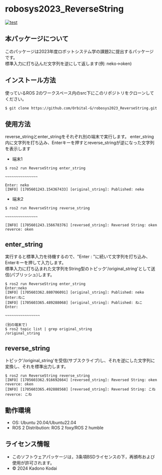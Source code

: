 # robosys2023_ReverseString
[![test](https://github.com/Orbital-G/robosys2023_ReverseString/actions/workflows/test.yml/badge.svg)](https://github.com/Orbital-G/robosys2023_ReverseString/actions/workflows/test.yml)
## 本パッケージについて
このパッケージは2023年度ロボットシステム学の課題2に提出するパッケージです。  
標準入力に打ち込んだ文字列を逆にして返します(例: neko→oken)

## インストール方法
使っているROS 2のワークスペース内のsrc下にこのリポジトリをクローンしてください。
```
$ git clone https://github.com/Orbital-G/robosys2023_ReverseString.git
```

## 使用方法
reverse_stringとenter_stringをそれぞれ別の端末で実行します。
enter_string内に文字列を打ち込み、Enterキーを押すとreverse_stringが逆になった文字列を表示します
- 端末1
```
$ ros2 run ReverseString enter_string

~~~~~~~~~~~~~~~

Enter: neko
[INFO] [1705601243.154367433] [original_string]: Published: neko
```

- 端末2
```
$ ros2 run ReverseString reverse_string

~~~~~~~~~~~~~~~

[INFO] [1705601243.156678376] [reversed_string]: Reversed String: oken
reverce: oken
```
## enter_string
実行すると標準入力を待機するので、"Enter : "に続いて文字列を打ち込み、Enterキーを押して入力します。  
標準入力に打ち込まれた文字列をString型のトピック'/original_string'として送信(パブリッシュ)します。
```
$ ros2 run ReverseString enter_string
Enter:neko
[INFO] [1705603362.880706091] [original_string]: Published: neko
Enter:ねこ
[INFO] [1705603365.489288068] [original_string]: Published: ねこ
Enter:

~~~~~~~~~~~~~~~~

(別の端末で)
$ ros2 topic list | grep original_string
/original_string

```

## reverse_string
トピック'/original_string'を受信(サブスクライブ)し、それを逆にした文字列に変換し、それを標準出力します。
```
$ ros2 run ReverseString reverse_string
[INFO] [1705603362.916692664] [reversed_string]: Reversed String: oken
reverce: oken
[INFO] [1705603365.492888568] [reversed_string]: Reversed String: こね
reverce: こね
```

## 動作環境
- OS: Ubuntu 20.04/Ubuntu22.04
- ROS 2 Distribution: ROS 2 foxy/ROS 2 humble

## ライセンス情報
- このソフトウェアパッケージは，3条項BSDライセンスの下，再頒布および使用が許可されます。
- © 2024 Kadono Kodai